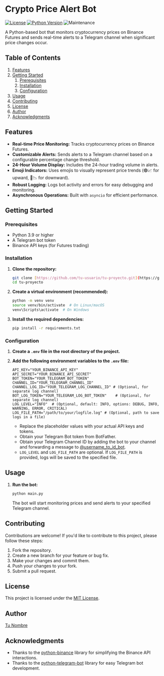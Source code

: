 # Crypto Price Alert Bot

[![License](https://img.shields.io/badge/License-MIT-green.svg)](https://opensource.org/licenses/MIT)
[![Python Version](https://img.shields.io/badge/Python-3.9+-blueviolet.svg)](https://www.python.org/downloads/)
![Maintenance](https://img.shields.io/badge/Maintained-yes-green)

A Python-based bot that monitors cryptocurrency prices on Binance Futures and sends real-time alerts to a Telegram channel when significant price changes occur.

## Table of Contents

1.  [Features](#features)
2.  [Getting Started](#getting-started)
    1.  [Prerequisites](#prerequisites)
    2.  [Installation](#installation)
    3.  [Configuration](#configuration)
3.  [Usage](#usage)
4.  [Contributing](#contributing)
5.  [License](#license)
6.  [Author](#author)
7.  [Acknowledgments](#acknowledgments)

## Features

* **Real-time Price Monitoring:** Tracks cryptocurrency prices on Binance Futures.
* **Customizable Alerts:** Sends alerts to a Telegram channel based on a configurable percentage change threshold.
* **24-Hour Volume Display:** Includes the 24-hour trading volume in alerts.
* **Emoji Indicators:** Uses emojis to visually represent price trends (🟢📈 for upward, 🔴📉 for downward).
* **Robust Logging:** Logs bot activity and errors for easy debugging and monitoring.
* **Asynchronous Operations:** Built with `asyncio` for efficient performance.

## Getting Started

### Prerequisites

* Python 3.9 or higher
* A Telegram bot token
* Binance API keys (for Futures trading)

### Installation

1.  **Clone the repository:**

    ```bash
    git clone [https://github.com/tu-usuario/tu-proyecto.git](https://github.com/tu-usuario/tu-proyecto.git)
    cd tu-proyecto
    ```

2.  **Create a virtual environment (recommended):**

    ```bash
    python -m venv venv
    source venv/bin/activate  # On Linux/macOS
    venv\Scripts\activate  # On Windows
    ```

3.  **Install the required dependencies:**

    ```bash
    pip install -r requirements.txt
    ```

### Configuration

1.  **Create a `.env` file in the root directory of the project.**

2.  **Add the following environment variables to the `.env` file:**

    ```
    API_KEY="YOUR_BINANCE_API_KEY"
    API_SECRET="YOUR_BINANCE_API_SECRET"
    BOT_TOKEN="YOUR_TELEGRAM_BOT_TOKEN"
    CHANNEL_ID="YOUR_TELEGRAM_CHANNEL_ID"
    CHANNEL_LOG_ID="YOUR_TELEGRAM_LOG_CHANNEL_ID" # (Optional, for separate log channel)
    BOT_LOG_TOKEN="YOUR_TELEGRAM_LOG_BOT_TOKEN"    # (Optional, for separate log channel)
    LOG_LEVEL="INFO"  # (Optional, default: INFO, options: DEBUG, INFO, WARNING, ERROR, CRITICAL)
    LOG_FILE_PATH="/path/to/your/logfile.log" # (Optional, path to save logs in a file)
    ```

    * Replace the placeholder values with your actual API keys and tokens.
    * Obtain your Telegram Bot token from BotFather.
    * Obtain your Telegram Channel ID by adding the bot to your channel and forwarding a message to [@username_to_id_bot](https://t.me/username_to_id_bot).
    * `LOG_LEVEL` and `LOG_FILE_PATH` are optional. If `LOG_FILE_PATH` is provided, logs will be saved to the specified file.

## Usage

1.  **Run the bot:**

    ```bash
    python main.py
    ```

    The bot will start monitoring prices and send alerts to your specified Telegram channel.

## Contributing

Contributions are welcome! If you'd like to contribute to this project, please follow these steps:

1.  Fork the repository.
2.  Create a new branch for your feature or bug fix.
3.  Make your changes and commit them.
4.  Push your changes to your fork.
5.  Submit a pull request.

## License

This project is licensed under the [MIT License](LICENSE).

## Author

[Tu Nombre](https://github.com/johnnylinares)

## Acknowledgments

* Thanks to the [python-binance](https://github.com/sammchardy/python-binance) library for simplifying the Binance API interactions.
* Thanks to the [python-telegram-bot](https://github.com/python-telegram-bot/python-telegram-bot) library for easy Telegram bot development.
